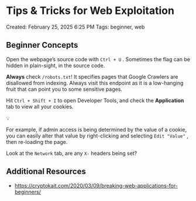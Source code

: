 # Tips & Tricks for Web Exploitation

Created: February 25, 2025 6:25 PM
Tags: beginner, web

## Beginner Concepts

Open the webpage’s source code with `Ctrl + U` . Sometimes the flag can be hidden in plain-sight, in the source code.

**Always** check `/robots.txt`! It specifies pages that Google Crawlers are disallowed from indexing. Always visit this endpoint as it is a low-hanging fruit that can point you to some sensitive pages.

Hit `Ctrl + Shift + I` to open Developer Tools, and check the **Application** tab to view all your cookies.

<aside>
💡

For example, if admin access is being determined by the value of a cookie, you can easily alter that value by right-clicking and selecting `Edit "Value"` , then re-loading the page.

</aside>

Look at the `Network` tab, are any `X-` headers being set?

## Additional Resources

- https://cryptokait.com/2020/03/09/breaking-web-applications-for-beginners/